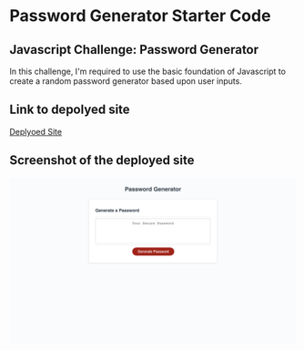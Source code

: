 # Password Generator Starter Code

## Javascript Challenge: Password Generator

In this challenge, I'm required to use the basic foundation of Javascript to create a random password generator based upon
user inputs.

## Link to depolyed site
[Deplyoed Site](https://onlydeniros.github.io/Password-Generator/)

## Screenshot of the deployed site
![Screenshot](./assets/images/passwordGen-img.png)